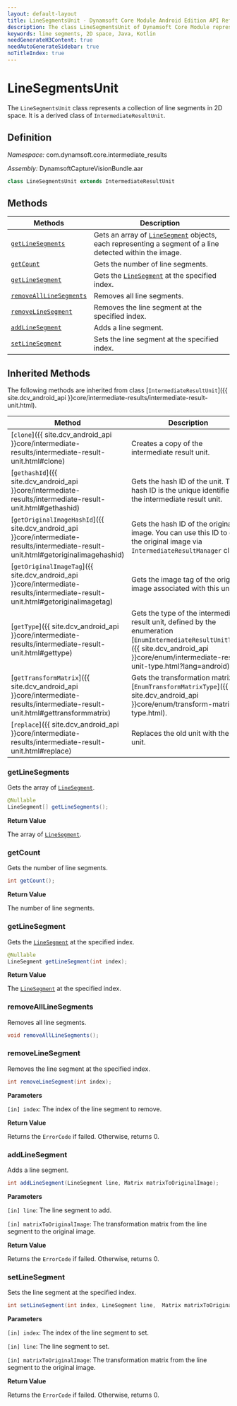 ```yaml
---
layout: default-layout
title: LineSegmentsUnit - Dynamsoft Core Module Android Edition API Reference
description: The class LineSegmentsUnit of Dynamsoft Core Module represents a collection of line segments in 2D space.
keywords: line segments, 2D space, Java, Kotlin
needGenerateH3Content: true
needAutoGenerateSidebar: true
noTitleIndex: true
---
```


# LineSegmentsUnit

The `LineSegmentsUnit` class represents a collection of line segments in 2D space. It is a derived class of `IntermediateResultUnit`.

## Definition

*Namespace:* com.dynamsoft.core.intermediate_results

*Assembly:* DynamsoftCaptureVisionBundle.aar

```java
class LineSegmentsUnit extends IntermediateResultUnit
```

## Methods

| Methods | Description |
| ------- | ----------- |
| [`getLineSegments`](#getlinesegments) | Gets an array of [`LineSegment`](../basic-structures/line-segment.html) objects, each representing a segment of a line detected within the image. |
| [`getCount`](#getcount) | Gets the number of line segments. |
| [`getLineSegment`](#getlinesegment) | Gets the [`LineSegment`](../basic-structures/line-segment.html) at the specified index. |
| [`removeAllLineSegments`](#removealllinesegments) | Removes all line segments. |
| [`removeLineSegment`](#removelinesegment) | Removes the line segment at the specified index. |
| [`addLineSegment`](#addlinesegment) | Adds a line segment. |
| [`setLineSegment`](#setlinesegment) | Sets the line segment at the specified index. |

## Inherited Methods

The following methods are inherited from class [`IntermediateResultUnit`]({{ site.dcv_android_api }}core/intermediate-results/intermediate-result-unit.html).

| Method | Description |
|------- |-------------|
| [`clone`]({{ site.dcv_android_api }}core/intermediate-results/intermediate-result-unit.html#clone) | Creates a copy of the intermediate result unit. |
| [`gethashId`]({{ site.dcv_android_api }}core/intermediate-results/intermediate-result-unit.html#gethashid) | Gets the hash ID of the unit. The hash ID is the unique identifier for the intermediate result unit. |
| [`getOriginalImageHashId`]({{ site.dcv_android_api }}core/intermediate-results/intermediate-result-unit.html#getoriginalimagehashid) | Gets the hash ID of the original image. You can use this ID to get the original image via `IntermediateResultManager` class. |
| [`getOriginalImageTag`]({{ site.dcv_android_api }}core/intermediate-results/intermediate-result-unit.html#getoriginalimagetag) | Gets the image tag of the original image associated with this unit. |
| [`getType`]({{ site.dcv_android_api }}core/intermediate-results/intermediate-result-unit.html#gettype) | Gets the type of the intermediate result unit, defined by the enumeration [`EnumIntermediateResultUnitType`]({{ site.dcv_android_api }}core/enum/intermediate-result-unit-type.html?lang=android). |
| [`getTransformMatrix`]({{ site.dcv_android_api }}core/intermediate-results/intermediate-result-unit.html#gettransformmatrix) | Gets the transformation matrix via [`EnumTransformMatrixType`]({{ site.dcv_android_api }}core/enum/transform-matrix-type.html). |
| [`replace`]({{ site.dcv_android_api }}core/intermediate-results/intermediate-result-unit.html#replace) | Replaces the old unit with the new unit. |

### getLineSegments

Gets the array of [`LineSegment`](../basic-structures/line-segment.html).

```java
@Nullable
LineSegment[] getLineSegments();
```

**Return Value**

The array of [`LineSegment`](../basic-structures/line-segment.html).

### getCount

Gets the number of line segments.

```java
int getCount();
```

**Return Value**

The number of line segments.

### getLineSegment

Gets the [`LineSegment`](../basic-structures/line-segment.html) at the specified index.

```java
@Nullable
LineSegment getLineSegment(int index);
```

**Return Value**

The [`LineSegment`](../basic-structures/line-segment.html) at the specified index.

### removeAllLineSegments

Removes all line segments.

```java
void removeAllLineSegments();
```

### removeLineSegment

Removes the line segment at the specified index.

```java
int removeLineSegment(int index);
```

**Parameters**

`[in] index`: The index of the line segment to remove.

**Return Value**

Returns the `ErrorCode` if failed. Otherwise, returns 0.

### addLineSegment

Adds a line segment.

```java
int addLineSegment(LineSegment line, Matrix matrixToOriginalImage);
```

**Parameters**

`[in] line`: The line segment to add.

`[in] matrixToOriginalImage`: The transformation matrix from the line segment to the original image.

**Return Value**

Returns the `ErrorCode` if failed. Otherwise, returns 0.

### setLineSegment

Sets the line segment at the specified index.

```java
int setLineSegment(int index, LineSegment line,  Matrix matrixToOriginalImage);
```

**Parameters**

`[in] index`: The index of the line segment to set.

`[in] line`: The line segment to set.

`[in] matrixToOriginalImage`: The transformation matrix from the line segment to the original image.

**Return Value**

Returns the `ErrorCode` if failed. Otherwise, returns 0.
